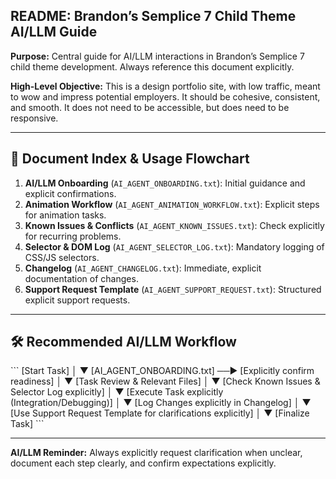 ## README: Brandon’s Semplice 7 Child Theme AI/LLM Guide

**Purpose:**
Central guide for AI/LLM interactions in Brandon’s Semplice 7 child theme development. Always reference this document explicitly.

**High-Level Objective:** This is a design portfolio site, with low traffic, meant to wow and impress potential employers. It should be cohesive, consistent, and smooth. It does not need to be accessible, but does need to be responsive.

---

## 📌 Document Index & Usage Flowchart

1.  **AI/LLM Onboarding** (`AI_AGENT_ONBOARDING.txt`): Initial guidance and explicit confirmations.
2.  **Animation Workflow** (`AI_AGENT_ANIMATION_WORKFLOW.txt`): Explicit steps for animation tasks.
3.  **Known Issues & Conflicts** (`AI_AGENT_KNOWN_ISSUES.txt`): Check explicitly for recurring problems.
4.  **Selector & DOM Log** (`AI_AGENT_SELECTOR_LOG.txt`): Mandatory logging of CSS/JS selectors.
5.  **Changelog** (`AI_AGENT_CHANGELOG.txt`): Immediate, explicit documentation of changes.
6.  **Support Request Template** (`AI_AGENT_SUPPORT_REQUEST.txt`): Structured explicit support requests.

---

## 🛠️ Recommended AI/LLM Workflow

\`\`\`
[Start Task]
      │
      ▼
[AI_AGENT_ONBOARDING.txt] ──▶ [Explicitly confirm readiness]
      │
      ▼
[Task Review & Relevant Files]
      │
      ▼
[Check Known Issues & Selector Log explicitly]
      │
      ▼
[Execute Task explicitly (Integration/Debugging)]
      │
      ▼
[Log Changes explicitly in Changelog]
      │
      ▼
[Use Support Request Template for clarifications explicitly]
      │
      ▼
[Finalize Task]
\`\`\`

---

**AI/LLM Reminder:**
Always explicitly request clarification when unclear, document each step clearly, and confirm expectations explicitly.